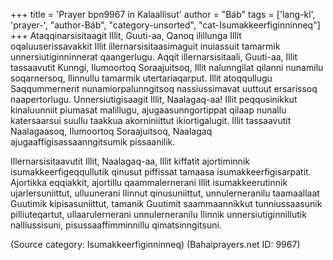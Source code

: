 +++
title = 'Prayer bpn9967 in Kalaallisut'
author = "Báb"
tags = ['lang-kl', 'prayer-', "author-Báb", "category-unsorted", "cat-Isumakkeerfiginninneq"]
+++
Ataqqinarsisitaagit Illit, Guuti-aa, Qanoq ilillunga Illit oqaluuserissavakkit Illit illernarsisitaasimaguit inuiassuit tamarmik unnersiutiginninnerat qaangerlugu. Aqqit illernarsisitaali, Guuti-aa, Illit tassaavutit Kunngi, Ilumoortoq Soraajuitsoq, Illit nalunngilat qilanni nunamilu soqarnersoq, Ilinnullu tamarmik utertariaqarput. Illit atoqqullugu Saqqummernerit nunamiorpalunngitsoq nassiussimavat uuttuut ersarissoq naapertorlugu. Unnersiutigisaagit Illit, Naalagaq-aa! Illit peqqusinikkut kinaluunniit piumasat malillugu, ajugaasunngortippat qilaap nunallu katersaarsui suullu taakkua akorniniittut ikiortigalugit. Illit tassaavutit Naalagaasoq, Ilumoortoq Soraajuitsoq, Naalagaq ajugaaffigisassaanngitsumik pissaanilik. 


Illernarsisitaavutit Illit, Naalagaq-aa, Illit kiffatit ajortiminnik isumakkeerfigeqqullutik qinusut piffissat tamaasa isumakkeerfigisarpatit. Ajortikka eqqiakkit, ajortillu qaammalernerani Illit isumakkeerutinnik ujarlersuniittut, ulluunerani Ilinnut qinusuniittut, unnulerneranilu taamaallaat Guutimik kipisasuniittut, tamanik Guutimit saammaannikkut tunniussaasunik pilliuteqartut, ullaarulernerani unnulerneranilu Ilinnik unnersiutiginnillutik nalliussisuni, pisussaaffimminnillu qimatsinngitsuni.

(Source category: Isumakkeerfiginninneq)
(Bahaiprayers.net ID: 9967)
